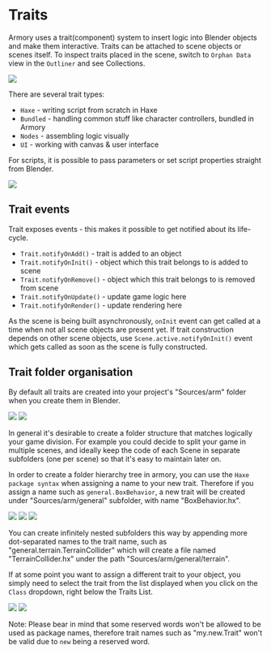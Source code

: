 # Traits

Armory uses a trait(component) system to insert logic into Blender objects and make them interactive. Traits can be attached to scene objects or scenes itself. To inspect traits placed in the scene, switch to `Orphan Data` view in the `Outliner` and see Collections.

![](https://github.com/armory3d/armory_wiki_images/raw/master/essentials/traits_groups.png)

There are several trait types:
- `Haxe` - writing script from scratch in Haxe
- `Bundled` - handling common stuff like character controllers, bundled in Armory
- `Nodes` - assembling logic visually
- `UI` - working with canvas & user interface

For scripts, it is possible to pass parameters or set script properties straight from Blender.

![](https://github.com/armory3d/armory_wiki_images/raw/master/essentials/traits_panel.png)

## Trait events

Trait exposes events - this makes it possible to get notified about its life-cycle.

- `Trait.notifyOnAdd()` - trait is added to an object
- `Trait.notifyOnInit()` - object which this trait belongs to is added to scene
- `Trait.notifyOnRemove()` - object which this trait belongs to is removed from scene
- `Trait.notifyOnUpdate()` - update game logic here
- `Trait.notifyOnRender()` - update rendering here

As the scene is being built asynchronously, `onInit` event can get called at a time when not all scene objects are present yet. If trait construction depends on other scene objects, use `Scene.active.notifyOnInit()` event which gets called as soon as the scene is fully constructed.

## Trait folder organisation

By default all traits are created into your project's "Sources/arm" folder when you create them in Blender.

![](https://github.com/armory3d/armory_wiki_images/raw/master/essentials/subfolders/1-Regular_Trait.png)
![](https://github.com/armory3d/armory_wiki_images/raw/master/essentials/subfolders/2-Regular_Trait_Source.png)

In general it's desirable to create a folder structure that matches logically your game division. For example you could decide to split your game in multiple scenes, and ideally keep the code of each Scene in separate subfolders (one per scene) so that it's easy to maintain later on.

In order to create a folder hierarchy tree in armory, you can use the `Haxe package syntax` when assigning a name to your new trait. Therefore if you assign a name such as `general.BoxBehavior`, a new trait will be created under "Sources/arm/general" subfolder, with name "BoxBehavior.hx".

![](https://github.com/armory3d/armory_wiki_images/raw/master/essentials/subfolders/3-Subfolder_Trait.png)
![](https://github.com/armory3d/armory_wiki_images/raw/master/essentials/subfolders/4-Subfolder_Trait_List.png)
![](https://github.com/armory3d/armory_wiki_images/raw/master/essentials/subfolders/5-Subfolder_Trait_Source.png)

You can create infinitely nested subfolders this way by appending more dot-separated names to the trait name, such as "general.terrain.TerrainCollider" which will create a file named "TerrainCollider.hx" under the path "Sources/arm/general/terrain".

If at some point you want to assign a different trait to your object, you simply need to select the trait from the list displayed when you click on the `Class` dropdown, right below the Traits List.

![](https://github.com/armory3d/armory_wiki_images/raw/master/essentials/subfolders/6-Trait_List.png)
![](https://github.com/armory3d/armory_wiki_images/raw/master/essentials/subfolders/7-Subfolder_Trait_Assigned.png)

Note: Please bear in mind that some reserved words won't be allowed to be used as package names, therefore trait names such as "my.new.Trait" won't be valid due to `new` being a reserved word.
